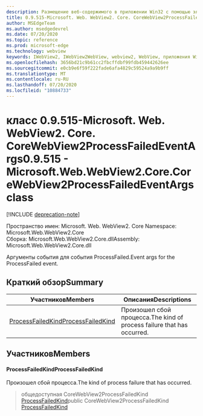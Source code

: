 ```yaml
---
description: Размещение веб-содержимого в приложении Win32 с помощью элемента управления Microsoft Edge WebView2
title: 0.9.515-Microsoft. Web. WebView2. Core. CoreWebView2ProcessFailedEventArgs
author: MSEdgeTeam
ms.author: msedgedevrel
ms.date: 07/20/2020
ms.topic: reference
ms.prod: microsoft-edge
ms.technology: webview
keywords: IWebView2, IWebView2WebView, webview2, WebView, приложения Win32, Win32, EDGE, ICoreWebView2, ICoreWebView2Controller, элемент управления "веб-браузер", HTML Edge
ms.openlocfilehash: 3656bd21c9b61cc2fbcffdbf99fdb459442626ee
ms.sourcegitcommit: e0cb9e6f59f222fade6afa4829c59524a9a9b9ff
ms.translationtype: MT
ms.contentlocale: ru-RU
ms.lasthandoff: 07/20/2020
ms.locfileid: "10884733"
---
```

# <span data-ttu-id="25cc0-104">класс 0.9.515-Microsoft. Web. WebView2. Core. CoreWebView2ProcessFailedEventArgs</span><span class="sxs-lookup"><span data-stu-id="25cc0-104">0.9.515 - Microsoft.Web.WebView2.Core.CoreWebView2ProcessFailedEventArgs class</span></span> 

[!INCLUDE [deprecation-note](../../includes/deprecation-note.md)]

<span data-ttu-id="25cc0-105">Пространство имен: Microsoft. Web. WebView2. Core </span><span class="sxs-lookup"><span data-stu-id="25cc0-105">Namespace: Microsoft.Web.WebView2.Core</span></span>\
<span data-ttu-id="25cc0-106">Сборка: Microsoft.Web.WebView2.Core.dll</span><span class="sxs-lookup"><span data-stu-id="25cc0-106">Assembly: Microsoft.Web.WebView2.Core.dll</span></span>

<span data-ttu-id="25cc0-107">Аргументы события для события ProcessFailed.</span><span class="sxs-lookup"><span data-stu-id="25cc0-107">Event args for the ProcessFailed event.</span></span>

## <span data-ttu-id="25cc0-108">Краткий обзор</span><span class="sxs-lookup"><span data-stu-id="25cc0-108">Summary</span></span>

 <span data-ttu-id="25cc0-109">Участников</span><span class="sxs-lookup"><span data-stu-id="25cc0-109">Members</span></span>                        | <span data-ttu-id="25cc0-110">Описания</span><span class="sxs-lookup"><span data-stu-id="25cc0-110">Descriptions</span></span>
--------------------------------|---------------------------------------------
[<span data-ttu-id="25cc0-111">ProcessFailedKind</span><span class="sxs-lookup"><span data-stu-id="25cc0-111">ProcessFailedKind</span></span>](#processfailedkind) | <span data-ttu-id="25cc0-112">Произошел сбой процесса.</span><span class="sxs-lookup"><span data-stu-id="25cc0-112">The kind of process failure that has occurred.</span></span>

## <span data-ttu-id="25cc0-113">Участников</span><span class="sxs-lookup"><span data-stu-id="25cc0-113">Members</span></span>

#### <span data-ttu-id="25cc0-114">ProcessFailedKind</span><span class="sxs-lookup"><span data-stu-id="25cc0-114">ProcessFailedKind</span></span> 

<span data-ttu-id="25cc0-115">Произошел сбой процесса.</span><span class="sxs-lookup"><span data-stu-id="25cc0-115">The kind of process failure that has occurred.</span></span>

> <span data-ttu-id="25cc0-116">общедоступная CoreWebView2ProcessFailedKind [ProcessFailedKind](#processfailedkind)</span><span class="sxs-lookup"><span data-stu-id="25cc0-116">public CoreWebView2ProcessFailedKind [ProcessFailedKind](#processfailedkind)</span></span>

